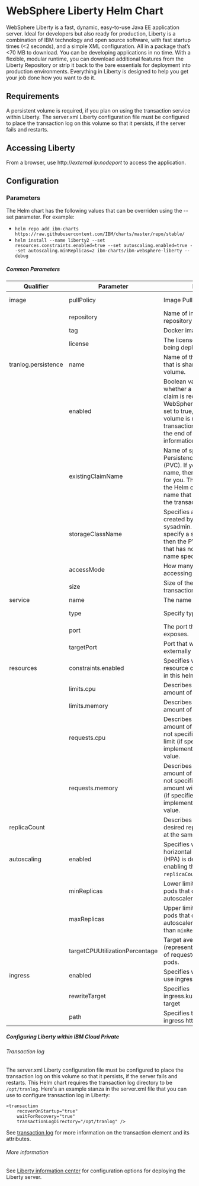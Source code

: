 # WebSphere Liberty Helm Chart
WebSphere Liberty is a fast, dynamic, easy-to-use Java EE application server. Ideal for developers but also ready for production, Liberty is a combination of IBM technology and open source software, with fast startup times (<2 seconds), and a simple XML configuration. All in a package that’s <70 MB to download. You can be developing applications in no time. With a flexible, modular runtime, you can download additional features from the Liberty Repository or strip it back to the bare essentials for deployment into production environments. Everything in Liberty is designed to help you get your job done how you want to do it.

## Requirements

A persistent volume is required, if you plan on using the transaction service within Liberty. The server.xml Liberty configuration file must be configured to place the transaction log on this volume so that it persists, if the server fails and restarts.


## Accessing Liberty

From a browser, use http://*external ip*:*nodeport* to access the application.

## Configuration

### Parameters

The Helm chart has the following values that can be overriden using the --set parameter. For example:

*    `helm repo add ibm-charts https://raw.githubusercontent.com/IBM/charts/master/repo/stable/`
*    `helm install --name liberty2 --set resources.constraints.enabled=true --set autoscaling.enabled=true --set autoscaling.minReplicas=2 ibm-charts/ibm-websphere-liberty --debug`

##### Common Parameters

| Qualifier | Parameter  | Definition | Allowed Value |
|---|---|---|---|
| image     | pullPolicy | Image Pull Policy | Always, Never, or IfNotPresent. Defaults to Always if :latest tag is specified, or IfNotPresent otherwise  |
|           | repository         | Name of image, including repository prefix (if required). | See Extended description of Docker tags |
|           | tag          | Docker image tag. | See Docker tag description |
|           | license          |  The license state of the image being deployed. | Empty (default) for development or "accept" if you have previously accepted the production license. |
|  tranlog.persistence   | name | Name of the transaction log that is shared to the persistent volume.	| |
| | enabled | 	Boolean value that specifies whether a persistent volume claim is required to hold the WebSphere transaction log. If set to true, a persistent volume is required.  See the transaction log information at the end of this page for more information.  |   false or true     |             
|           | existingClaimName | Name of specific, existing Persistence Volume Claim (PVC). If you do not specify a name, then a name is created for you. The name includes the Helm chart name and the name that you specified for the transaction log.	 | |
|           | storageClassName  | Specifies a StorageClass pre-created by the Kubernetes sysadmin. If you do not specify a storage class name, then the PVC is bound to a PV that has no storage class name specified.	 | |
|           | accessMode        | How many pods can be accessing the volume at once. | The transaction log assumes that only a single pod can be reading and writing to it at once. "ReadWriteOnce"|
|           | size              | Size of the volume to hold the transaction log. | Size in Gi (default is 1Gi) |
| service   | name         | The name of the port service.  | |
|           | type          | Specify type of service. | Valid options are ExternalName, ClusterIP, NodePort, and LoadBalancer. see Publishing services - service types |
|           | port          | The port that this container exposes.  |   |
|           | targetPort  | Port that will be exposed externally by the pod. | |
| resources | constraints.enabled    | Specifies whether the resource constraints specified in this helm chart are enabled.   | false (default) or true  |
|  | limits.cpu    | Describes the maximum amount of CPU allowed. | Default is 500m. See Kubernetes - [meaning of CPU](https://kubernetes.io/docs/concepts/configuration/manage-compute-resources-container/#meaning-of-cpu)  |
|           | limits.memory | Describes the maximum amount of memory allowed. | Default is 512Mi. See Kubernetes - [meaning of Memory](https://kubernetes.io/docs/concepts/configuration/manage-compute-resources-container/#meaning-of-memory) |
|           | requests.cpu  | Describes the minimum amount of CPU required - if not specified will default to limit (if specified) or otherwise implementation-defined value. | Default is 500m. See Kubernetes - [meaning of CPU](https://kubernetes.io/docs/concepts/configuration/manage-compute-resources-container/#meaning-of-cpu) |
|           | requests.memory | Describes the minimum amount of memory required. If not specified, the memory amount will default to the limit (if specified) or the implementation-defined value. | Default is 512Mi. See Kubernetes - [meaning of Memory](https://kubernetes.io/docs/concepts/configuration/manage-compute-resources-container/#meaning-of-memory) |
| replicaCount |     |  Describes the number of desired replica pods running at the same time. | Default is 1.  See [Replica Sets](https://kubernetes.io/docs/concepts/workloads/controllers/replicaset) |
| autoscaling | enabled | Specifies whether or not a horizontal pod autoscaler (HPA) is deployed.  Note that enabling this field disables the `replicaCount` field. | false (default) or true |
|     |  minReplicas  | Lower limit for the number of pods that can be set by the autoscaler.   |  Positive integer (default to 1)  |
|     |  maxReplicas  | Upper limit for the number of pods that can be set by the autoscaler.  Cannot be lower than `minReplicas`.   |  Positive integer (default to 10)  |
|     |  targetCPUUtilizationPercentage  | Target average CPU utilization (represented as a percentage of requested CPU) over all the pods.  |  Integer between 1 and 100 (default to 50)  |
| ingress  |  enabled        | Specifies whether or not to use ingress.        |  false (default) or true  |
|          |  rewriteTarget  | Specifies ingress.kubernetes.io/rewrite-target  | See Kubernetes ingress.kubernetes.io/rewrite-target - https://github.com/kubernetes/ingress/blob/master/controllers/nginx/configuration.md#rewrite  |
|          |  path           | Specifies the path for the ingress http rule.    |  See Kubernetes - https://kubernetes.io/docs/concepts/services-networking/ingress/  |


##### Configuring Liberty within IBM Cloud Private

###### Transaction log
The server.xml Liberty configuration file must be configured to place the transaction log on this volume so that it persists, if the server fails and restarts. This Helm chart requires the transaction log directory to be `/opt/tranlog`.  Here's an example stanza in the server.xml file that you can use to configure transaction log in Liberty:
```
<transaction
    recoverOnStartup="true"
    waitForRecovery="true"
    transactionLogDirectory="/opt/tranlog" />
```

See [transaction log](https://www.ibm.com/support/knowledgecenter/en/SSD28V_8.5.5/com.ibm.websphere.wlp.core.doc/autodita/rwlp_metatype_core.html#mtFile139) for more information on the transaction element and its attributes.

###### More information
See [Liberty information center](https://www.ibm.com/support/knowledgecenter/en/SSD28V_8.5.5/com.ibm.websphere.wlp.core.doc/ae/cwlp_core_welcome.html) for configuration options for deploying the Liberty server.
